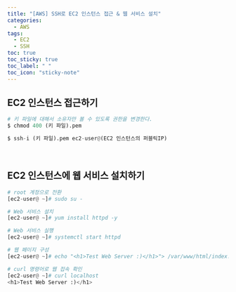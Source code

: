 ```yaml
---
title: "[AWS] SSH로 EC2 인스턴스 접근 & 웹 서비스 설치"
categories:
  - AWS 
tags:
  - EC2
  - SSH
toc: true
toc_sticky: true
toc_label: " "
toc_icon: "sticky-note"
---
```

## EC2 인스턴스 접근하기
```python
# 키 파일에 대해서 소유자만 볼 수 있도록 권한을 변경한다.
$ chmod 400 (키 파일).pem

$ ssh-i (키 파일).pem ec2-user@(EC2 인스턴스의 퍼블릭IP)
```
<br/>

## EC2 인스턴스에 웹 서비스 설치하기

```python
# root 계정으로 전환
[ec2-user@ ~]# sudo su - 

# Web 서비스 설치
[ec2-user@ ~]# yum install httpd -y

# Web 서비스 실행
[ec2-user@ ~]# systemctl start httpd 

# 웹 페이지 구성
[ec2-user@ ~]# echo "<h1>Test Web Server :)</h1>"> /var/www/html/index.html

# curl 명령어로 웹 접속 확인
[ec2-user@ ~]# curl localhost
<h1>Test Web Server :)</h1>
```
<br/>
